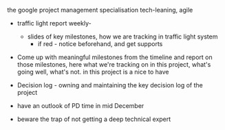 the google project management specialisation 
	tech-leaning, agile

- traffic light report weekly- 
	- slides of key milestones, how we are tracking in traffic light system
		- if red - notice beforehand, and get supports 

- Come up with meaningful milestones from the timeline and report on those milestones, here what we're tracking on in this project, what's going well, what's not. in this project is a nice to have 
- Decision log - owning and maintaining the key decision log of the project

- have an outlook of PD time in mid December
- beware the trap of not getting a deep technical expert
